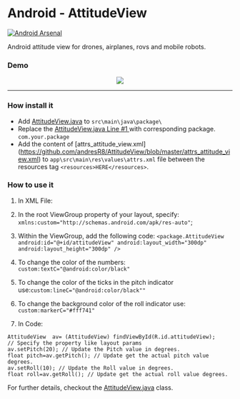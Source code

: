 # Android - AttitudeView

[![Android Arsenal](https://img.shields.io/badge/Android%20Arsenal-AttitudeView-brightgreen.svg)](https://android-arsenal.com/details/1/5161)

Android attitude view for drones, airplanes, rovs and mobile robots.

### Demo
<p align="center"><img src="https://media.giphy.com/media/l3q2w5LBCWopLNk5O/giphy.gif"></p>

***

### How install it

- Add [AttitudeView.java](https://github.com/andresR8/AttitudeView/blob/master/AttitudeView.java) to `src\main\java\package\`
- Replace the [AttitudeView.java Line #1 ](https://github.com/andresR8/AttitudeView/blob/master/AttitudeView.java#L1) with corresponding package. `com.your.package` 
- Add the content of [attrs_attitude_view.xml] (https://github.com/andresR8/AttitudeView/blob/master/attrs_attitude_view.xml) to `app\src\main\res\values\attrs.xml` file between the resources tag `<resources>HERE</resources>`.

### How to use it

1. In XML File:
  1. In the root ViewGroup property of your layout, specify: `xmlns:custom="http://schemas.android.com/apk/res-auto"`;
  2. Within the ViewGroup, add the following code:
    ```
    <package.AttitudeView
        android:id="@+id/attitudeView"
        android:layout_width="300dp"
        android:layout_height="300dp" />
    ```
  3. To change the color of the numbers: `custom:textC="@android:color/black"`
  4. To change the color of the ticks in the pitch indicator use:`custom:lineC="@android:color/black""`
  4. To change the background color of the roll indicator use: `custom:markerC="#fff741"`

2. In Code:
  ```
  AttitudeView  av= (AttitudeView) findViewById(R.id.attitudeView);
  // Specify the property like layout params
  av.setPitch(20); // Update the Pitch value in degrees.
  float pitch=av.getPitch(); // Update get the actual pitch value degrees.
  av.setRoll(10); // Update the Roll value in degrees.
  float roll=av.getRoll(); // Update get the actual roll value degrees.
  ```
  For further details, checkout the [AttitudeView.java](https://github.com/andresR8/AttitudeView/blob/master/AttitudeView.java) class.

